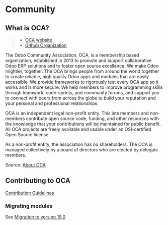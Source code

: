 # Community

## What is OCA?

> - [OCA website](https://odoo-community.org/)
> - [Github Organization](https://github.com/OCA)

The Odoo Community Association, OCA, is a membership based organization, established in 2013 to promote and support collaborative Odoo ERP solutions and to foster open source excellence. We make Odoo mightier, together.
The OCA brings people from around the world together to create reliable, high quality Odoo apps and modules that are easily accessible. We provide frameworks to rigorously test every OCA app so it works and is more secure. We help members to improve programming skills through teamwork, code-sprints, and community forums, and support you to connect with peers from across the globe to build your reputation and your personal and professional relationships. 

OCA is an independent legal non-profit entity. This lets members and non-members contribute open source code, funding, and other resources with the knowledge that your contributions will be maintained for public benefit. All OCA projects are freely available and usable under an OSI-certified Open Source license.

As a non-profit entity, the association has no shareholders. The OCA is managed collectively by a board of directors who are elected by delegate members.

*Source*: [About OCA](https://odoo-community.org/page/about)

## Contributing to OCA

[Contribution Guidelines](https://github.com/OCA/odoo-community.org/blob/master/website/Contribution/CONTRIBUTING.rst)

### Migrating modules

See [Migration to version 19.0](https://github.com/OCA/maintainer-tools/wiki/Migration-to-version-19.0#how-to)
